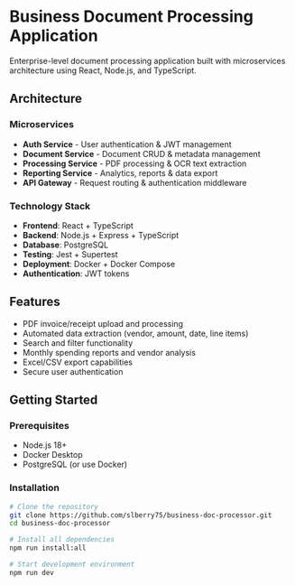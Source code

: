 # Business Document Processing Application

Enterprise-level document processing application built with microservices architecture using React, Node.js, and TypeScript.

## Architecture

### Microservices
- **Auth Service** - User authentication & JWT management
- **Document Service** - Document CRUD & metadata management  
- **Processing Service** - PDF processing & OCR text extraction
- **Reporting Service** - Analytics, reports & data export
- **API Gateway** - Request routing & authentication middleware

### Technology Stack
- **Frontend**: React + TypeScript
- **Backend**: Node.js + Express + TypeScript
- **Database**: PostgreSQL
- **Testing**: Jest + Supertest
- **Deployment**: Docker + Docker Compose
- **Authentication**: JWT tokens

## Features
- PDF invoice/receipt upload and processing
- Automated data extraction (vendor, amount, date, line items)
- Search and filter functionality
- Monthly spending reports and vendor analysis
- Excel/CSV export capabilities
- Secure user authentication

## Getting Started

### Prerequisites
- Node.js 18+
- Docker Desktop
- PostgreSQL (or use Docker)

### Installation
```bash
# Clone the repository
git clone https://github.com/slberry75/business-doc-processor.git
cd business-doc-processor

# Install all dependencies
npm run install:all

# Start development environment
npm run dev